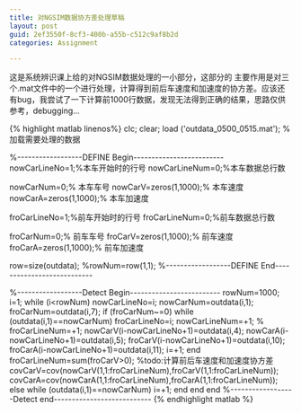 ```yaml
---
title: 对NGSIM数据协方差处理草稿
layout: post
guid: 2ef3550f-8cf3-400b-a55b-c512c9af8b2d
categories: Assignment

---
```

这是系统辨识课上给的对NGSIM数据处理的一小部分，这部分的   主要作用是对三个.mat文件中的一个进行处理，计算得到前后车速度和加速度的协方差。应该还有bug，我尝试了一下计算前1000行数据，发现无法得到正确的结果，思路仅供参考，debugging...

{% highlight matlab linenos%}
clc;
clear;
load ('outdata_0500_0515.mat');   % 加载需要处理的数据

%------------------DEFINE Begin-------------------------
nowCarLineNo=1;%本车开始时的行号
nowCarLineNum=0;%本车数据总行数


nowCarNum=0;% 本车车号
nowCarV=zeros(1,1000);% 本车速度
nowCarA=zeros(1,1000);% 本车加速度

froCarLineNo=1;%前车开始时的行号
froCarLineNum=0;%前车数据总行数

froCarNum=0;% 前车车号
froCarV=zeros(1,1000);% 前车速度
froCarA=zeros(1,1000);% 前车加速度

row=size(outdata);
%rowNum=row(1,1);
%------------------DEFINE End---------------------------

%------------------Detect Begin-------------------------
rowNum=1000;
i=1;
while (i<rowNum)
    nowCarLineNo=i;
    nowCarNum=outdata(i,1);
    froCarNum=outdata(i,7);
    if (froCarNum~=0)
        while (outdata(i,1)==nowCarNum)
            froCarLineNo=i;
            nowCarLineNum=+1;
%             froCarLineNum=+1;
            nowCarV(i-nowCarLineNo+1)=outdata(i,4);
            nowCarA(i-nowCarLineNo+1)=outdata(i,5);
            froCarV(i-nowCarLineNo+1)=outdata(i,10);
            froCarA(i-nowCarLineNo+1)=outdata(i,11);
            i=+1;
        end
        froCarLineNum=sum(froCarV>0);
        %todo:计算前后车速度和加速度协方差
        covCarV=cov(nowCarV(1,1:froCarLineNum),froCarV(1,1:froCarLineNum));
        covCarA=cov(nowCarA(1,1:froCarLineNum),froCarA(1,1:froCarLineNum));
    else
        while (outdata(i,1)==nowCarNum)
            i=+1;
        end
    end
end
%------------------Detect end---------------------------
{% endhighlight matlab %}